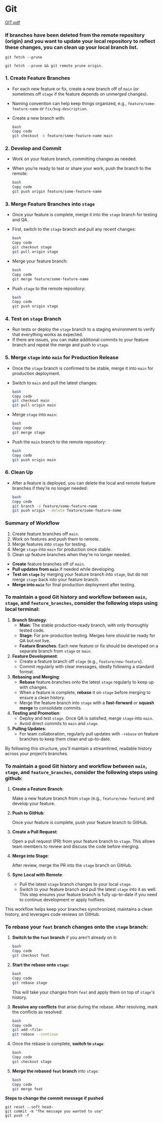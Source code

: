 # Git

[GIT.pdf](Git%2013acc538f7028081a33bc3cae0915d88/GIT.pdf)

### If branches have been deleted from the remote repository (origin) and you want to update your local repository to reflect these changes, you can clean up your local branch list.

`git fetch --prune`

`git fetch --prune && git remote prune origin.` 

### 1. **Create Feature Branches**

- For each new feature or fix, create a new branch off of `main` (or sometimes off `stage` if the feature depends on unmerged changes).
- Naming convention can help keep things organized, e.g., `feature/some-feature-name` or `fix/bug-description`.
- Create a new branch with:
    
    ```bash
    bash
    Copy code
    git checkout -b feature/some-feature-name main
    
    ```
    

### 2. **Develop and Commit**

- Work on your feature branch, committing changes as needed.
- When you’re ready to test or share your work, push the branch to the remote:
    
    ```bash
    bash
    Copy code
    git push origin feature/some-feature-name
    
    ```
    

### 3. **Merge Feature Branches into `stage`**

- Once your feature is complete, merge it into the `stage` branch for testing and QA.
- First, switch to the `stage` branch and pull any recent changes:
    
    ```bash
    bash
    Copy code
    git checkout stage
    git pull origin stage
    
    ```
    
- Merge your feature branch:
    
    ```bash
    bash
    Copy code
    git merge feature/some-feature-name
    
    ```
    
- Push `stage` to the remote repository:
    
    ```bash
    bash
    Copy code
    git push origin stage
    
    ```
    

### 4. **Test on `stage` Branch**

- Run tests or deploy the `stage` branch to a staging environment to verify that everything works as expected.
- If there are issues, you can make additional commits to your feature branch and repeat the merge and push to `stage`.

### 5. **Merge `stage` into `main` for Production Release**

- Once the `stage` branch is confirmed to be stable, merge it into `main` for production deployment.
- Switch to `main` and pull the latest changes:
    
    ```bash
    bash
    Copy code
    git checkout main
    git pull origin main
    
    ```
    
- Merge `stage` into `main`:
    
    ```bash
    bash
    Copy code
    git merge stage
    
    ```
    
- Push the `main` branch to the remote repository:
    
    ```bash
    bash
    Copy code
    git push origin main
    
    ```
    

### 6. **Clean Up**

- After a feature is deployed, you can delete the local and remote feature branches if they’re no longer needed:
    
    ```bash
    bash
    Copy code
    git branch -d feature/some-feature-name
    git push origin --delete feature/some-feature-name
    
    ```
    

### Summary of Workflow

1. Create feature branches off `main`.
2. Work on features and push them to remote.
3. Merge features into `stage` for testing.
4. Merge `stage` into `main` for production once stable.
5. Clean up feature branches when they’re no longer needed.
- **Create** feature branches off of `main`.
- **Pull updates from `main`** if needed while developing.
- **Test on `stage`** by merging your feature branch into `stage`, but do not merge `stage` back into your feature branch.
- **Merge into `main`** for final production deployment after testing.

### To maintain a good Git history and workflow between `main`, `stage`, and `feature_branches`, consider the following steps using local terminal:

1. **Branch Strategy**:
    - **Main**: The stable production-ready branch, with only thoroughly tested code.
    - **Stage**: For pre-production testing. Merges here should be ready for QA but not live.
    - **Feature Branches**: Each new feature or fix should be developed on a separate branch from `stage` or `main`.
2. **Feature Development**:
    - Create a feature branch off `stage` (e.g., `feature/new-feature`).
    - Commit regularly with clear messages, ideally following a standard format.
3. **Rebasing and Merging**:
    - **Rebase** feature branches onto the latest `stage` regularly to keep up with changes.
    - When a feature is complete, **rebase** it on `stage` before merging to ensure a clean history.
    - Merge the feature branch into `stage` with a **fast-forward** or **squash merge** to consolidate commits.
4. **Testing and Promotion**:
    - Deploy and test `stage`. Once QA is satisfied, merge `stage` into `main`.
    - Avoid direct commits to `main` and `stage`.
5. **Pulling Updates**:
    - For team collaboration, regularly pull updates with `-rebase` on feature branches to keep them clean and up-to-date.

By following this structure, you’ll maintain a streamlined, readable history across your project’s branches.

### To maintain a good Git history and workflow between `main`, `stage`, and `feature_branches`, consider the following steps using github:

1. **Create a Feature Branch**:
    
    Make a new feature branch from `stage` (e.g., `feature/new-feature`) and develop your feature.
    
2. **Push to GitHub**:
    
    Once your feature is complete, push your feature branch to GitHub.
    
3. **Create a Pull Request**:
    
    Open a pull request (PR) from your feature branch to `stage`. This allows team members to review and discuss the code before merging.
    
4. **Merge into Stage**:
    
    After review, merge the PR into the `stage` branch on GitHub.
    
5. **Sync Local with Remote**:
    - Pull the latest `stage` branch changes to your local `stage`.
    - Switch to your feature branch and pull the latest `stage` into it as well. This step ensures your feature branch is fully up-to-date if you need to continue development or apply hotfixes.

This workflow helps keep your branches synchronized, maintains a clean history, and leverages code reviews on GitHub.

### To rebase your `feat` branch changes onto the `stage` branch:

1. **Switch to the `feat` branch** if you aren’t already on it:
    
    ```bash
    bash
    Copy code
    git checkout feat
    
    ```
    
2. **Start the rebase onto `stage`:**
    
    ```bash
    bash
    Copy code
    git rebase stage
    
    ```
    
    This will take your changes from `feat` and apply them on top of `stage`'s history.
    
3. **Resolve any conflicts** that arise during the rebase. After resolving, mark the conflicts as resolved:
    
    ```bash
    bash
    Copy code
    git add <file>
    git rebase --continue
    
    ```
    
4. Once the rebase is complete, **switch to `stage`**:
    
    ```bash
    bash
    Copy code
    git checkout stage
    
    ```
    
5. **Merge the rebased `feat` branch** into `stage`:
    
    ```bash
    bash
    Copy code
    git merge feat
    
    ```

**Steps to change the commit message if pushed**
```
git reset --soft head~
git commit -m "The message you wanted to use"
git push -f
```